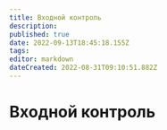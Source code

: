 ```yaml
---
title: Входной контроль
description: 
published: true
date: 2022-09-13T18:45:18.155Z
tags: 
editor: markdown
dateCreated: 2022-08-31T09:10:51.882Z
---
```


# Входной контроль

